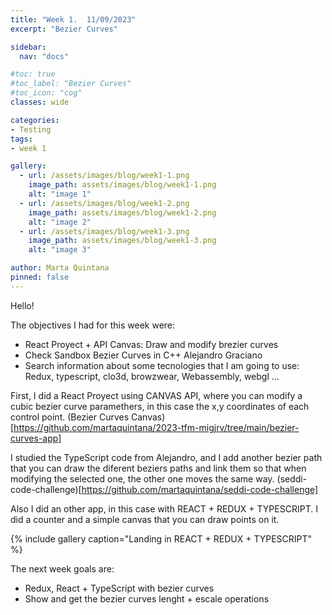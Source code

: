 ```yaml
---
title: "Week 1.  11/09/2023"
excerpt: "Bezier Curves"

sidebar:
  nav: "docs"

#toc: true
#toc_label: "Bezier Curves"
#toc_icon: "cog"
classes: wide

categories:
- Testing
tags:
- week 1

gallery:
  - url: /assets/images/blog/week1-1.png
    image_path: assets/images/blog/week1-1.png
    alt: "image 1"
  - url: /assets/images/blog/week1-2.png
    image_path: assets/images/blog/week1-2.png
    alt: "image 2"
  - url: /assets/images/blog/week1-3.png
    image_path: assets/images/blog/week1-3.png
    alt: "image 3"

author: Marta Quintana
pinned: false
---
```

Hello!

The objectives I had for this week were:

- React Proyect + API Canvas: Draw and modify brezier curves
- Check Sandbox Bezier Curves in C++ Alejandro Graciano
- Search information about some tecnologies that I am going to use: Redux, typescript, clo3d, browzwear, Webassembly, webgl ...

First, I did a React Proyect using CANVAS API, where you can modify a cubic bezier curve paramethers, in this case the x,y coordinates of each control point. (Bezier Curves Canvas)[https://github.com/martaquintana/2023-tfm-migjrv/tree/main/bezier-curves-app]

I studied the TypeScript code from Alejandro, and I add another bezier path that you can draw the diferent beziers paths and link them so that when modifying the selected one, the other one moves the same way. (seddi-code-challenge)[https://github.com/martaquintana/seddi-code-challenge]

Also I did an other app, in this case with REACT + REDUX + TYPESCRIPT. I did a counter and a simple canvas that you can draw points on it.

{% include gallery caption="Landing in REACT + REDUX + TYPESCRIPT" %}

The next week goals are:

- Redux, React + TypeScript with bezier curves
- Show and get the bezier curves lenght + escale operations

